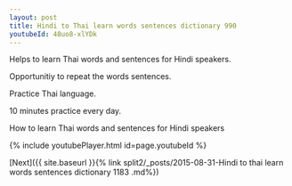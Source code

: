 ```yaml
---
layout: post
title: Hindi to Thai learn words sentences dictionary 990 
youtubeId: 48uo8-xlYDk
---
```

 
 
Helps to learn Thai words and sentences for Hindi speakers.

Opportunitiy to repeat the words sentences. 

Practice Thai language. 
 
10 minutes practice every day. 
 
How to learn Thai words and sentences for Hindi speakers 
 
{% include youtubePlayer.html id=page.youtubeId %}
 
 
[Next]({{ site.baseurl }}{% link  split2/_posts/2015-08-31-Hindi to thai learn words sentences dictionary 1183 .md%})
 
